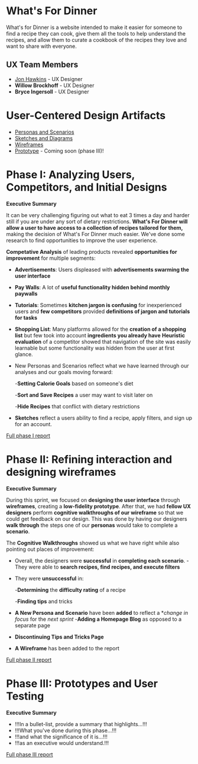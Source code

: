 # What's For Dinner

What's for Dinner is a website intended to make it easier for someone to find a recipe they can cook, give them all the tools to help understand the recipes, and allow them to curate a cookbook of the recipes they love and want to share with everyone.

## UX Team Members

* [Jon Hawkins](https://usabilityengineering.github.io/ux-portfolio-JHawkins7358/) - UX Designer
* **Willow Brockhoff** - UX Designer
* **Bryce Ingersoll** - UX Designer

# User-Centered Design Artifacts
 
* [Personas and Scenarios](personas/)
* [Sketches and Diagrams](sketches/)
* [Wireframes](wireframes/)
* [Prototype](#) - Coming soon (phase III)!

# Phase I: Analyzing Users, Competitors, and Initial Designs

**Executive Summary**

It can be very challenging figuring out what to eat 3 times a day and harder still if you are under any sort of dietary restrictions. **What's For Dinner will allow a user to have access to a collection of recipes tailored for them,** making the decision of What's For Dinner much easier. We've done some research to find opportunities to improve the user experience.

**Competative Analysis** of leading products revealed **opportunities for improvement** for multiple segments:
* **Advertisements**: Users displeased with **advertisements swarming the user interface**
* **Pay Walls**: A lot of **useful functionality hidden behind monthly paywalls**
* **Tutorials**: Sometimes **kitchen jargon is confusing** for inexperienced users and **few competitors** provided **definitions of jargon and tutorials for tasks** 
* **Shopping List**: Many platforms allowed for the **creation of a shopping list** but few took into account **ingredients you already have**
**Heuristic evaluation** of a competitor showed that navigation of the site was easily learnable but some functionality was hidden from the user at first glance.
* New Personas and Scenarios reflect what we have learned through our analyses and our goals moving forward:

   -**Setting Calorie Goals** based on someone's diet
   
   -**Sort and Save Recipes** a user may want to visit later on
   
   -**Hide Recipes** that conflict with dietary restrictions
   
* **Sketches** reflect a users ability to find a recipe, apply filters, and sign up for an account.
   
[Full phase I report](phaseI/)

# Phase II: Refining interaction and designing wireframes

**Executive Summary**

During this sprint, we focused on **designing the user interface** through **wireframes**, creating
a **low-fidelity prototype**. After that, we had **fellow UX designers** perform **cognitive
walkthroughs of our wireframe** so that we could get feedback on our design. This was done by
having our designers **walk through** the steps one of our **personas** would take to complete a **scenario**.

The **Cognitive Walkthroughs** showed us what we have right while also pointing out places of
improvement:
* Overall, the designers were **successful** in **completing each scenario**.
   -They were able to **search recipes, find recipes, and execute filters**
* They were **unsuccessful** in:

   -**Determining** the **difficulty rating** of a recipe
 
   -**Finding tips** and tricks
   
* **A New Persona and Scenario** have been **added** to reflect a **change in focus* for the *next sprint*
   -**Adding a Homepage Blog** as opposed to a separate page
* **Discontinuing Tips and Tricks Page**
* **A Wireframe** has been added to the report
   

[Full phase II report](phaseII/)

# Phase III: Prototypes and User Testing

**Executive Summary**

* !!!In a bullet-list, provide a summary that highlights...!!!
* !!!What you've done during this phase...!!!
* !!!and what the significance of it is...!!!
* !!!as an executive would understand.!!!

[Full phase III report](phaseIII/)
